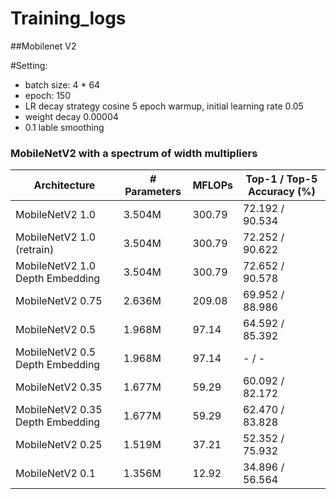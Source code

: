 # Training_logs
 
##Mobilenet V2

#Setting:

- batch size: 4 * 64
- epoch: 150
- LR decay strategy cosine 5 epoch warmup, initial learning rate 0.05
- weight decay 0.00004
- 0.1 lable smoothing

### MobileNetV2 with a spectrum of width multipliers
| Architecture      | # Parameters | MFLOPs | Top-1 / Top-5 Accuracy (%) |
| ----------------- | ------------ | ------ | -------------------------- |
| MobileNetV2 1.0 | 3.504M | 300.79 | 72.192 / 90.534 |
| MobileNetV2 1.0 (retrain) | 3.504M | 300.79 | 72.252 / 90.622 |
| MobileNetV2 1.0 Depth Embedding | 3.504M | 300.79 | 72.652 / 90.578 |
| MobileNetV2 0.75 | 2.636M | 209.08 | 69.952 / 88.986 |
| MobileNetV2 0.5 | 1.968M | 97.14 | 64.592 / 85.392 |
| MobileNetV2 0.5 Depth Embedding | 1.968M | 97.14 | - / - |
| MobileNetV2 0.35 | 1.677M |     59.29 | 60.092 / 82.172  |
| MobileNetV2 0.35 Depth Embedding | 1.677M |     59.29 | 62.470 / 83.828  |
| MobileNetV2 0.25 | 1.519M |     37.21 | 52.352 / 75.932  |
| MobileNetV2 0.1 | 1.356M | 12.92 | 34.896 / 56.564 |